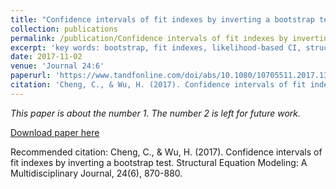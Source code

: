 ```yaml
---
title: "Confidence intervals of fit indexes by inverting a bootstrap test"
collection: publications
permalink: /publication/Confidence intervals of fit indexes by inverting a bootstrap test
excerpt: 'key words: bootstrap, fit indexes, likelihood-based CI, structural equation modeling'
date: 2017-11-02
venue: 'Journal 24:6'
paperurl: 'https://www.tandfonline.com/doi/abs/10.1080/10705511.2017.1333432'
citation: 'Cheng, C., & Wu, H. (2017). Confidence intervals of fit indexes by inverting a bootstrap test. Structural Equation Modeling: A Multidisciplinary Journal, 24(6), 870-880.'
---
```

*This paper is about the number 1. The number 2 is left for future work.*

[Download paper here](http://chuchucheng.github.io/files/sem.pdf)

Recommended citation: Cheng, C., & Wu, H. (2017). Confidence intervals of fit indexes by inverting a bootstrap test. Structural Equation Modeling: A Multidisciplinary Journal, 24(6), 870-880.
